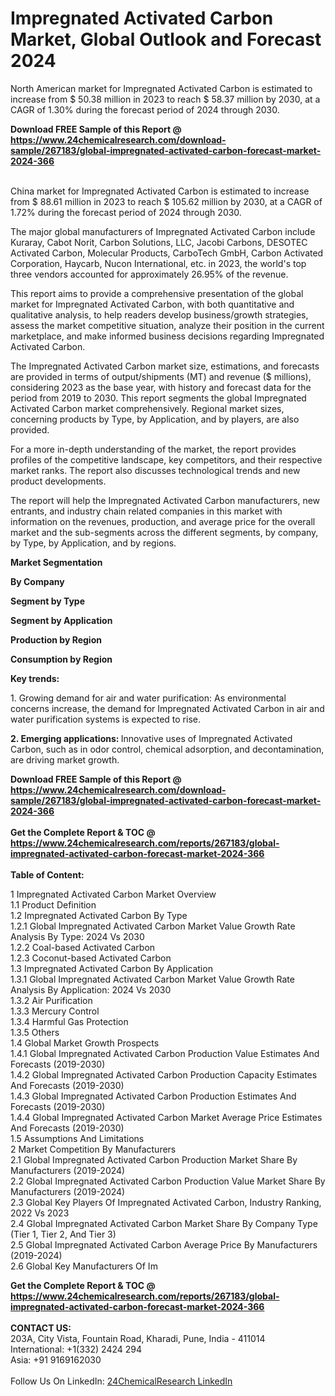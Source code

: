 <h1>Impregnated Activated Carbon Market, Global Outlook and Forecast 2024</h1><p>
</p><p>
North American market for Impregnated Activated Carbon is estimated to increase from $ 50.38 million in 2023 to reach $ 58.37 million by 2030, at a CAGR of 1.30% during the forecast period of 2024 through 2030.</p><p>
</p><div><b>Download FREE Sample of this Report @ 
            <a href="https://www.24chemicalresearch.com/download-sample/267183/global-impregnated-activated-carbon-forecast-market-2024-366">
            https://www.24chemicalresearch.com/download-sample/267183/global-impregnated-activated-carbon-forecast-market-2024-366</a></b></div><br><p>
China market for Impregnated Activated Carbon is estimated to increase from $ 88.61 million in 2023 to reach $ 105.62 million by 2030, at a CAGR of 1.72% during the forecast period of 2024 through 2030.</p><p>
</p><p>
The major global manufacturers of Impregnated Activated Carbon include Kuraray, Cabot Norit, Carbon Solutions, LLC, Jacobi Carbons, DESOTEC Activated Carbon, Molecular Products, CarboTech GmbH, Carbon Activated Corporation, Haycarb, Nucon International, etc. in 2023, the world's top three vendors accounted for approximately 26.95% of the revenue.</p><p>
</p><p>
This report aims to provide a comprehensive presentation of the global market for Impregnated Activated Carbon, with both quantitative and qualitative analysis, to help readers develop business/growth strategies, assess the market competitive situation, analyze their position in the current marketplace, and make informed business decisions regarding Impregnated Activated Carbon.</p><p>
</p><p>
The Impregnated Activated Carbon market size, estimations, and forecasts are provided in terms of output/shipments (MT) and revenue ($ millions), considering 2023 as the base year, with history and forecast data for the period from 2019 to 2030. This report segments the global Impregnated Activated Carbon market comprehensively. Regional market sizes, concerning products by Type, by Application, and by players, are also provided.</p><p>
</p><p>
For a more in-depth understanding of the market, the report provides profiles of the competitive landscape, key competitors, and their respective market ranks. The report also discusses technological trends and new product developments.</p><p>
</p><p>
The report will help the Impregnated Activated Carbon manufacturers, new entrants, and industry chain related companies in this market with information on the revenues, production, and average price for the overall market and the sub-segments across the different segments, by company, by Type, by Application, and by regions.</p><p>
</p><p>
<strong>Market Segmentation</strong></p><p>
</p><p>
<strong>By Company</strong>
</p><p>
<strong>Segment by Type</strong></p><p>
</p><p>
<strong>Segment by Application</strong></p><p>
</p><p>
<strong>Production by Region</strong></p><p>
</p><p>
<strong>Consumption by Region</strong></p><p>
</p><p>
<strong>Key trends:</strong></p><p>
1. Growing demand for air and water purification: As environmental concerns increase, the demand for Impregnated Activated Carbon in air and water purification systems is expected to rise.</p><p>
<strong>2. Emerging applications: </strong>Innovative uses of Impregnated Activated Carbon, such as in odor control, chemical adsorption, and decontamination, are driving market growth.</p><div><b>Download FREE Sample of this Report @ 
            <a href="https://www.24chemicalresearch.com/download-sample/267183/global-impregnated-activated-carbon-forecast-market-2024-366">
            https://www.24chemicalresearch.com/download-sample/267183/global-impregnated-activated-carbon-forecast-market-2024-366</a></b></div><br><div><b>Get the Complete Report & TOC @ 
            <a href="https://www.24chemicalresearch.com/reports/267183/global-impregnated-activated-carbon-forecast-market-2024-366">
            https://www.24chemicalresearch.com/reports/267183/global-impregnated-activated-carbon-forecast-market-2024-366</a></b></div><br>
            <b>Table of Content:</b><p>1 Impregnated Activated Carbon Market Overview<br />
1.1 Product Definition<br />
1.2 Impregnated Activated Carbon By Type<br />
1.2.1 Global Impregnated Activated Carbon Market Value Growth Rate Analysis By Type: 2024 Vs 2030<br />
1.2.2 Coal-based Activated Carbon<br />
1.2.3 Coconut-based Activated Carbon<br />
1.3 Impregnated Activated Carbon By Application<br />
1.3.1 Global Impregnated Activated Carbon Market Value Growth Rate Analysis By Application: 2024 Vs 2030<br />
1.3.2 Air Purification<br />
1.3.3 Mercury Control<br />
1.3.4 Harmful Gas Protection<br />
1.3.5 Others<br />
1.4 Global Market Growth Prospects<br />
1.4.1 Global Impregnated Activated Carbon Production Value Estimates And Forecasts (2019-2030)<br />
1.4.2 Global Impregnated Activated Carbon Production Capacity Estimates And Forecasts (2019-2030)<br />
1.4.3 Global Impregnated Activated Carbon Production Estimates And Forecasts (2019-2030)<br />
1.4.4 Global Impregnated Activated Carbon Market Average Price Estimates And Forecasts (2019-2030)<br />
1.5 Assumptions And Limitations<br />
2 Market Competition By Manufacturers<br />
2.1 Global Impregnated Activated Carbon Production Market Share By Manufacturers (2019-2024)<br />
2.2 Global Impregnated Activated Carbon Production Value Market Share By Manufacturers (2019-2024)<br />
2.3 Global Key Players Of Impregnated Activated Carbon, Industry Ranking, 2022 Vs 2023<br />
2.4 Global Impregnated Activated Carbon Market Share By Company Type (Tier 1, Tier 2, And Tier 3)<br />
2.5 Global Impregnated Activated Carbon Average Price By Manufacturers (2019-2024)<br />
2.6 Global Key Manufacturers Of Im</p><div><b>Get the Complete Report & TOC @ 
            <a href="https://www.24chemicalresearch.com/reports/267183/global-impregnated-activated-carbon-forecast-market-2024-366">
            https://www.24chemicalresearch.com/reports/267183/global-impregnated-activated-carbon-forecast-market-2024-366</a></b></div><br><b>CONTACT US:</b><br>
            203A, City Vista, Fountain Road, Kharadi, Pune, India - 411014<br>
            International: +1(332) 2424 294<br>
            Asia: +91 9169162030 <br><br>
            Follow Us On LinkedIn: <a href="https://www.linkedin.com/company/24chemicalresearch/">24ChemicalResearch LinkedIn</a>